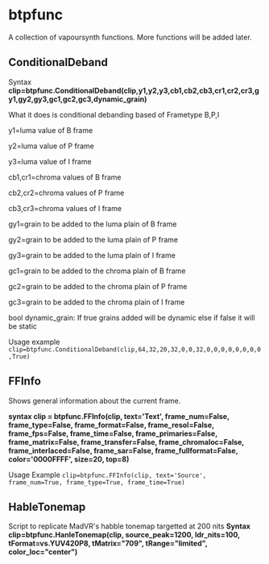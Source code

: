 # btpfunc
A collection of vapoursynth functions. More functions will be added later. 

## ConditionalDeband
Syntax **clip=btpfunc.ConditionalDeband(clip,y1,y2,y3,cb1,cb2,cb3,cr1,cr2,cr3,gy1,gy2,gy3,gc1,gc2,gc3,dynamic_grain)**

What it does is conditional debanding based of Frametype B,P,I

y1=luma value of B frame

y2=luma value of P frame

y3=luma value of I frame

cb1,cr1=chroma values of B frame

cb2,cr2=chroma values of P frame

cb3,cr3=chroma values of I frame

gy1=grain to be added to the luma plain of B frame

gy2=grain to be added to the luma plain of P frame

gy3=grain to be added to the luma plain of I frame

gc1=grain to be added to the chroma plain of B frame

gc2=grain to be added to the chroma plain of P frame

gc3=grain to be added to the chroma plain of I frame

bool dynamic_grain: If true grains added will be dynamic else if false it will be static

Usage example 
`clip=btpfunc.ConditionalDeband(clip,64,32,20,32,0,0,32,0,0,0,0,0,0,0,0,True)`

## FFInfo

Shows general information about the current frame.
 
**syntax clip = btpfunc.FFInfo(clip, text='Text', frame_num=False, frame_type=False, frame_format=False, frame_resol=False, frame_fps=False, frame_time=False, frame_primaries=False, frame_matrix=False, frame_transfer=False, frame_chromaloc=False, frame_interlaced=False, frame_sar=False, frame_fullformat=False, color='0000FFFF', size=20, top=8)** 

Usage Example
`clip=btpfunc.FFInfo(clip, text='Source', frame_num=True, frame_type=True, frame_time=True)`

## HableTonemap
Script to replicate MadVR's habble tonemap targetted at 200 nits
**Syntax clip=btpfunc.HanleTonemap(clip, source_peak=1200, ldr_nits=100, tFormat=vs.YUV420P8, tMatrix="709", tRange="limited", color_loc="center")**

